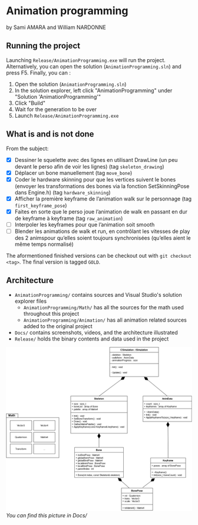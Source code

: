 # Animation programming
by Sami AMARA and William NARDONNE


## Running the project
Launching `Release/AnimationProgramming.exe` will run the project.
Alternatively, you can open the solution (`AnimationProgramming.sln`) and press F5.
Finally, you can :
1. Open the solution (`AnimationProgramming.sln`)
2. In the solution explorer, left click "AnimationProgramming" under "Solution 'AnimationProgramming'"
3. Click "Build"
4. Wait for the generation to be over
5. Launch `Release/AnimationProgramming.exe`


## What is and is not done
From the subject:
- [X] Dessiner le squelette avec des lignes en utilisant DrawLine (un peu devant le perso afin de voir les lignes) (tag `skeleton_drawing`)
- [X] Déplacer un bone manuellement (tag `move_bone`)
- [X] Coder le hardware skinning pour que les vertices suivent le bones (envoyer les transformations des bones via la fonction SetSkinningPose dans Engine.h) (tag `hardware_skinning`)
- [X] Afficher la première keyframe de l’animation walk sur le personnage (tag `first_keyframe_pose`)
- [X] Faites en sorte que le perso joue l’animation de walk en passant en dur de keyframe à keyframe (tag `raw_animation`)
- [ ] Interpoler les keyframes pour que l’animation soit smooth
- [ ] Blender les animations de walk et run, en contrôlant les vitesses de play des 2 animspour qu’elles soient toujours synchronisées (qu’elles aient le même temps normalisé)

The aformentioned finished versions can be checkout out with `git checkout <tag>`.
The final version is tagged `GOLD`.

## Architecture

- `AnimationProgramming/` contains sources and Visual Studio's solution explorer files
    - `AnimationProgramming/Math/` has all the sources for the math used throughout this project
    - `AnimationProgramming/Animation/` has all animation related sources added to the original project
- `Docs/` contains screenshots, videos, and the architecture illustrated
- `Release/` holds the binary contents and data used in the project

![architecture.png](Docs/architecture.png)
*You can find this picture in Docs/*